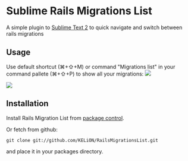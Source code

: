 # Sublime Rails Migrations List

A simple plugin to [Sublime Text 2](http://sublimetext.com/2) to quick navigate and switch between rails migrations

## Usage
Use default shortcut (&#8984;+&#8679;+M) or command "Migrations list" in your command pallete (&#8984;+&#8679;+P) to show all your migrations:
![](http://cl.ly/image/1q1Z2F192d3D/Screen%20Shot%202012-12-24%20at%203.28.45%20PM.png)

![](http://cl.ly/image/0y310o1F0c0J/Screen%20Shot%202012-12-24%20at%203.29.10%20PM.png)

## Installation
Install Rails Migration List from [package control](http://wbond.net/sublime_packages/package_control).

Or fetch from github:

    git clone git://github.com/KELiON/RailsMigrationsList.git

and place it in your packages directory.
